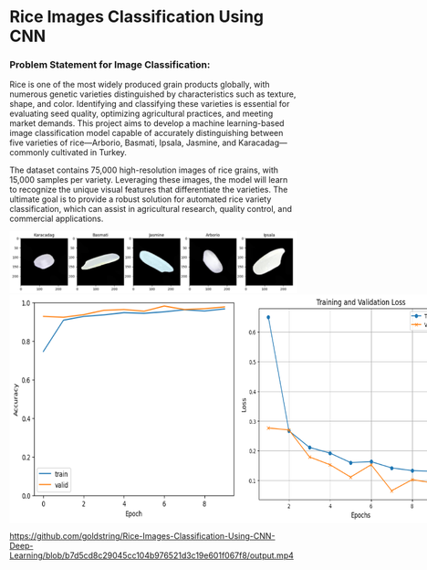 <h1>Rice Images Classification Using CNN</h1>
<h3>Problem Statement for Image Classification:</h3>
<p>Rice is one of the most widely produced grain products globally, with numerous genetic varieties distinguished by characteristics such as texture, shape, and color. Identifying and classifying these varieties is essential for evaluating seed quality, optimizing agricultural practices, and meeting market demands. This project aims to develop a machine learning-based image classification model capable of accurately distinguishing between five varieties of rice—Arborio, Basmati, Ipsala, Jasmine, and Karacadag—commonly cultivated in Turkey.</p>
<p>The dataset contains 75,000 high-resolution images of rice grains, with 15,000 samples per variety. Leveraging these images, the model will learn to recognize the unique visual features that differentiate the varieties. The ultimate goal is to provide a robust solution for automated rice variety classification, which can assist in agricultural research, quality control, and commercial applications.</p>
<img src='https://github.com/goldstring/Deep-Learning/blob/main/Rice%20Images%20Classification%20Using%20CNN/rice_image.png' />
<div style="display:flex;">
<img src='https://github.com/goldstring/Deep-Learning/blob/main/Rice%20Images%20Classification%20Using%20CNN/accuracy_plot.png' width='400' height='400'/>
<img src='https://github.com/goldstring/Deep-Learning/blob/main/Rice%20Images%20Classification%20Using%20CNN/loss_plot.png'  width='400' height='400'/>
</div>


https://github.com/goldstring/Rice-Images-Classification-Using-CNN-Deep-Learning/blob/b7d5cd8c29045cc104b976521d3c19e601f067f8/output.mp4


